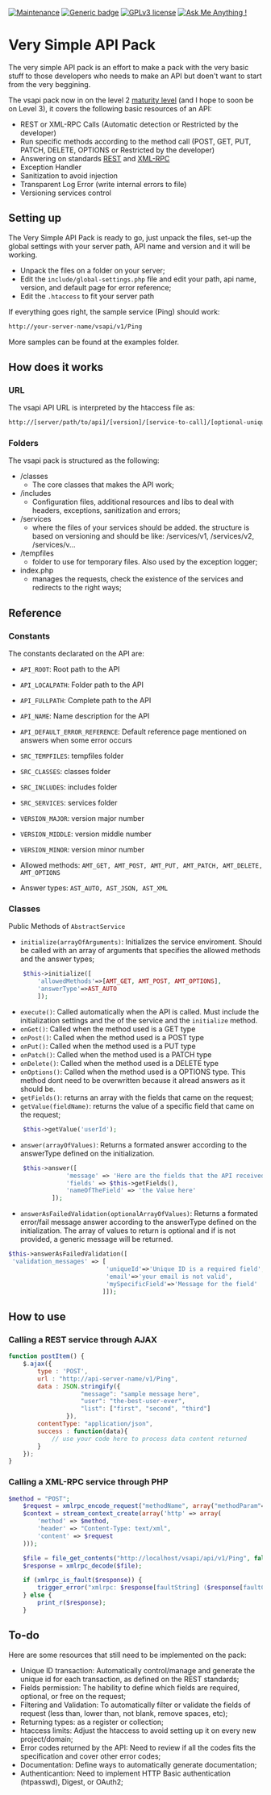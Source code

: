 [![Maintenance](https://img.shields.io/badge/Maintained%3F-no-red.svg)](#)
[![Generic badge](https://img.shields.io/badge/Status-Deprecated-orange.svg)](#)
[![GPLv3 license](https://img.shields.io/badge/License-Apache-purple.svg)](https://opensource.org/license/apache-2-0/)
[![Ask Me Anything !](https://img.shields.io/badge/Ask%20me-anything-1abc9c.svg)](https://github.com/marcelkohl)

# Very Simple API Pack

The very simple API pack is an effort to make a pack with the very basic stuff to those developers who needs to make an API but doen't want to start from the very beggining.

The vsapi pack now in on the level 2 [maturity level](https://martinfowler.com/articles/richardsonMaturityModel.html) (and I hope to soon be on Level 3), it covers the following basic resources of an API:
* REST or XML-RPC Calls (Automatic detection or Restricted by the developer)
* Run specific methods according to the method call (POST, GET, PUT, PATCH, DELETE, OPTIONS or Restricted by the developer)
* Answering on standards [REST](https://www.w3.org/2001/sw/wiki/REST) and [XML-RPC](http://xmlrpc.scripting.com/spec.html)
* Exception Handler
* Sanitization to avoid injection
* Transparent Log Error (write internal errors to file)
* Versioning services control

## Setting up
The Very Simple API Pack is ready to go, just unpack the files, set-up the global settings with your server path, API name and version and it will be working.

* Unpack the files on a folder on your server;
* Edit the ```include/global-settings.php``` file and edit your path, api name, version, and default page for error reference;
* Edit the ```.htaccess``` to fit your server path

If everything goes right, the sample service (Ping) should work:
```html
http://your-server-name/vsapi/v1/Ping
```

More samples can be found at the examples folder.

## How does it works
### URL
The vsapi API URL is interpreted by the htaccess file as:
```html
http://[server/path/to/api]/[version]/[service-to-call]/[optional-unique-id]
```

### Folders
The vsapi pack is structured as the following:
* /classes
  * The core classes that makes the API work;
* /includes
  * Configuration files, additional resources and libs to deal with headers, exceptions, sanitization and errors;
* /services
  * where the files of your services should be added. the structure is based on versioning and should be like: /services/v1, /services/v2, /services/v...
* /tempfiles
  * folder to use for temporary files. Also used by the exception logger;
* index.php
  * manages the requests, check the existence of the services and redirects to the right ways;


## Reference
### Constants
The constants declarated on the API are:
* ```API_ROOT```: Root path to the API
* ```API_LOCALPATH```: Folder path to the API
* ```API_FULLPATH```: Complete path to the API
* ```API_NAME```: Name description for the API
* ```API_DEFAULT_ERROR_REFERENCE```: Default reference page mentioned on answers when some error occurs
* ```SRC_TEMPFILES```: tempfiles folder
* ```SRC_CLASSES```: classes folder
* ```SRC_INCLUDES```: includes folder
* ```SRC_SERVICES```: services folder
* ```VERSION_MAJOR```: version major number
* ```VERSION_MIDDLE```: version middle number
* ```VERSION_MINOR```: version minor number

* Allowed methods: ```AMT_GET, AMT_POST, AMT_PUT, AMT_PATCH, AMT_DELETE, AMT_OPTIONS```
* Answer types: ```AST_AUTO, AST_JSON, AST_XML```

### Classes
Public Methods of ```AbstractService```
  * ```initialize(arrayOfArguments)```: Initializes the service enviroment. Should be called with an array of arguments that specifies the allowed methods and the answer types;
```php
    $this->initialize([
    	'allowedMethods'=>[AMT_GET, AMT_POST, AMT_OPTIONS],
        'answerType'=>AST_AUTO
        ]);
   ```
  * ```execute()```: Called automatically when the API is called. Must include the initialization settings and the of the service and the ```initialize``` method.
  * ```onGet()```: Called when the method used is a GET type
  * ```onPost()```:  Called when the method used is a POST type
  * ```onPut()```:  Called when the method used is a PUT type
  * ```onPatch()```:  Called when the method used is a PATCH type
  * ```onDelete()```:  Called when the method used is a DELETE type
  * ```onOptions()```:  Called when the method used is a OPTIONS type. This method dont need to be overwritten because it alread answers as it should be.
  * ```getFields()```: returns an array with the fields that came on the request;
  * ```getValue(fieldName)```: returns the value of a specific field that came on the request;
```php
    $this->getValue('userId');
   ```
   * ```answer(arrayOfValues)```: Returns a formated answer according to the answerType defined on the initialization.
```php
    $this->answer([
				'message' => 'Here are the fields that the API received',
				'fields' => $this->getFields(),
                'nameOfTheField' => 'the Value here'
			]);
   ```
   * ```answerAsFailedValidation(optionalArrayOfValues)```: Returns a formated error/fail message answer according to the answerType defined on the initialization. The array of values to return is optional and if is not provided, a generic message will be returned.
   ```php
$this->answerAsFailedValidation([
	'validation_messages' => [
                              'uniqueId'=>'Unique ID is a required field',
                              'email'=>'your email is not valid',
                              'mySpecificField'=>'Message for the field'
                             ]]);
   ```

## How to use
### Calling a REST service through AJAX
```javascript
function postItem() {
    $.ajax({
        type : 'POST',
        url : "http://api-server-name/v1/Ping",
        data : JSON.stringify({
                    "message": "sample message here",
                    "user": "the-best-user-ever",
                    "list": ["first", "second", "third"]
                }),
        contentType: "application/json",
        success : function(data){
            // use your code here to process data content returned
        }
    });
}
```
### Calling a XML-RPC service through PHP
```php
$method = "POST";
    $request = xmlrpc_encode_request("methodName", array("methodParam"=>"param1", "otherMethodParam"=>"param2 with spaces"));
    $context = stream_context_create(array('http' => array(
        'method' => $method,
        'header' => "Content-Type: text/xml",
        'content' => $request
    )));

    $file = file_get_contents("http://localhost/vsapi/api/v1/Ping", false, $context);
    $response = xmlrpc_decode($file);

    if (xmlrpc_is_fault($response)) {
        trigger_error("xmlrpc: $response[faultString] ($response[faultCode])");
    } else {
        print_r($response);
    }

```

## To-do
Here are some resources that still need to be implemented on the pack:

* Unique ID transaction: Automatically control/manage and generate the unique id for each transaction, as defined on the REST standards;
* Fields permission: The hability to define which fields are required, optional, or free on the request;
* Filtering and Validation: To automatically filter or validate the fields of request (less than, lower than, not blank, remove spaces, etc);
* Returning types: as a register or  collection;
* htaccess limits: Adjust the htaccess to avoid setting up it on every new project/domain;
* Error codes returned by the API: Need to review if all the codes fits the specification and cover other error codes;
* Documentation: Define ways to automatically generate documentation;
* Authenticantion: Need to implement HTTP Basic authentication (htpasswd), Digest, or OAuth2;
